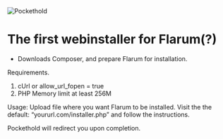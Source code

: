 <img alt="Pockethold" src="http://i.imgur.com/efZ8vHn.png">


# The first webinstaller for Flarum(?)
* Downloads Composer, and prepare Flarum for installation.  

Requirements.
1.	cUrl or allow_url_fopen = true
2.	PHP Memory limit at least 256M

Usage:
Upload file where you want Flarum to be installed. 
Visit the the default: “yoururl.com/installer.php” and follow the instructions. 

Pockethold will redirect you upon completion.